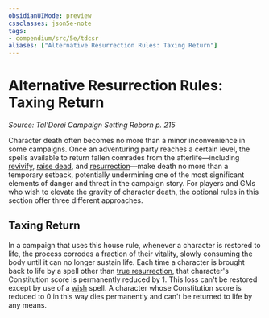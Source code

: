 ```yaml
---
obsidianUIMode: preview
cssclasses: json5e-note
tags:
- compendium/src/5e/tdcsr
aliases: ["Alternative Resurrection Rules: Taxing Return"]
---
```

# Alternative Resurrection Rules: Taxing Return
*Source: Tal'Dorei Campaign Setting Reborn p. 215* 

Character death often becomes no more than a minor inconvenience in some campaigns. Once an adventuring party reaches a certain level, the spells available to return fallen comrades from the afterlife—including [revivify](2-Mechanics/CLI/spells/revivify.md), [raise dead](2-Mechanics/CLI/spells/raise-dead.md), and [resurrection](2-Mechanics/CLI/spells/resurrection.md)—make death no more than a temporary setback, potentially undermining one of the most significant elements of danger and threat in the campaign story. For players and GMs who wish to elevate the gravity of character death, the optional rules in this section offer three different approaches.

## Taxing Return

In a campaign that uses this house rule, whenever a character is restored to life, the process corrodes a fraction of their vitality, slowly consuming the body until it can no longer sustain life. Each time a character is brought back to life by a spell other than [true resurrection](2-Mechanics/CLI/spells/true-resurrection.md), that character's Constitution score is permanently reduced by 1. This loss can't be restored except by use of a [wish](2-Mechanics/CLI/spells/wish.md) spell. A character whose Constitution score is reduced to 0 in this way dies permanently and can't be returned to life by any means.